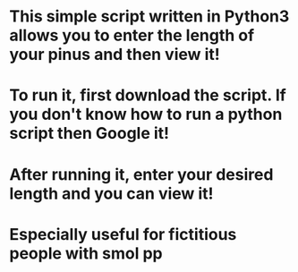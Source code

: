 # This simple script written in Python3 allows you to enter the length of your pinus and then view it!
# To run it, first download the script. If you don't know how to run a python script then Google it!
# After running it, enter your desired length and you can view it!
# Especially useful for fictitious people with smol pp
